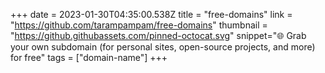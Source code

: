 +++
date = 2023-01-30T04:35:00.538Z
title = "free-domains"
link = "https://github.com/tarampampam/free-domains"
thumbnail = "https://github.githubassets.com/pinned-octocat.svg"
snippet="🌐 Grab your own subdomain (for personal sites, open-source projects, and more) for free"
tags = ["domain-name"]
+++
